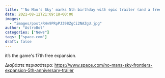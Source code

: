 ```yaml
---
title: "'No Man's Sky' marks 5th birthday with epic trailer (and a free expansion)"
date: 2021-08-12T21:09:18+00:00
images:
  - "images/post/R4v9PRpPJ398ZgCi2NAZgU.jpg"
author: "AstroBot"
categories: ["News"]
tags: ["space.com"]
draft: false
---
```


it’s the game's 17th free expansion. 

Διαβάστε περισσότερα: https://www.space.com/no-mans-sky-frontiers-expansion-5th-anniversary-trailer
